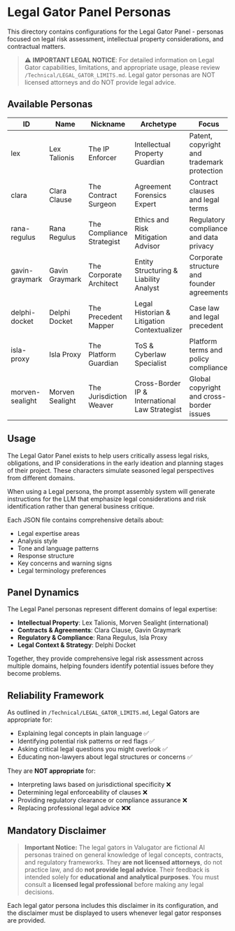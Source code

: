 # Legal Gator Panel Personas

This directory contains configurations for the Legal Gator Panel - personas focused on legal risk assessment, intellectual property considerations, and contractual matters.

> ⚠️ **IMPORTANT LEGAL NOTICE**: For detailed information on Legal Gator capabilities, limitations, and appropriate usage, please review `/Technical/LEGAL_GATOR_LIMITS.md`. Legal gator personas are NOT licensed attorneys and do NOT provide legal advice.

## Available Personas

| ID | Name | Nickname | Archetype | Focus |
|----|------|----------|-----------|-------|
| lex | Lex Talionis | The IP Enforcer | Intellectual Property Guardian | Patent, copyright and trademark protection |
| clara | Clara Clause | The Contract Surgeon | Agreement Forensics Expert | Contract clauses and legal terms |
| rana-regulus | Rana Regulus | The Compliance Strategist | Ethics and Risk Mitigation Advisor | Regulatory compliance and data privacy |
| gavin-graymark | Gavin Graymark | The Corporate Architect | Entity Structuring & Liability Analyst | Corporate structure and founder agreements |
| delphi-docket | Delphi Docket | The Precedent Mapper | Legal Historian & Litigation Contextualizer | Case law and legal precedent |
| isla-proxy | Isla Proxy | The Platform Guardian | ToS & Cyberlaw Specialist | Platform terms and policy compliance |
| morven-sealight | Morven Sealight | The Jurisdiction Weaver | Cross-Border IP & International Law Strategist | Global copyright and cross-border issues |

## Usage

The Legal Gator Panel exists to help users critically assess legal risks, obligations, and IP considerations in the early ideation and planning stages of their project. These characters simulate seasoned legal perspectives from different domains.

When using a Legal persona, the prompt assembly system will generate instructions for the LLM that emphasize legal considerations and risk identification rather than general business critique.

Each JSON file contains comprehensive details about:
- Legal expertise areas
- Analysis style
- Tone and language patterns
- Response structure
- Key concerns and warning signs
- Legal terminology preferences

## Panel Dynamics

The Legal Panel personas represent different domains of legal expertise:

- **Intellectual Property**: Lex Talionis, Morven Sealight (international)
- **Contracts & Agreements**: Clara Clause, Gavin Graymark
- **Regulatory & Compliance**: Rana Regulus, Isla Proxy
- **Legal Context & Strategy**: Delphi Docket

Together, they provide comprehensive legal risk assessment across multiple domains, helping founders identify potential issues before they become problems.

## Reliability Framework

As outlined in `/Technical/LEGAL_GATOR_LIMITS.md`, Legal Gators are appropriate for:
- Explaining legal concepts in plain language ✅
- Identifying potential risk patterns or red flags ✅
- Asking critical legal questions you might overlook ✅
- Educating non-lawyers about legal structures or concerns ✅

They are **NOT appropriate** for:
- Interpreting laws based on jurisdictional specificity ❌
- Determining legal enforceability of clauses ❌
- Providing regulatory clearance or compliance assurance ❌
- Replacing professional legal advice ❌❌

## Mandatory Disclaimer

> **Important Notice:** The legal gators in Valugator are fictional AI personas trained on general knowledge of legal concepts, contracts, and regulatory frameworks. They **are not licensed attorneys**, do not practice law, and do **not provide legal advice**. Their feedback is intended solely for **educational and analytical purposes**. You must consult a **licensed legal professional** before making any legal decisions.

Each legal gator persona includes this disclaimer in its configuration, and the disclaimer must be displayed to users whenever legal gator responses are provided.